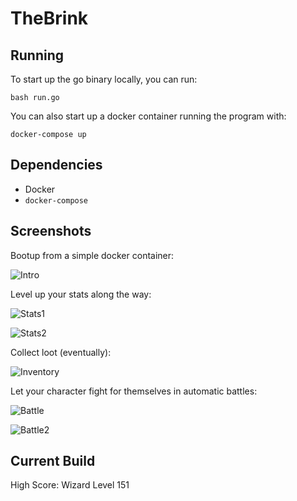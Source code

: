 # TheBrink

## Running
To start up the go binary locally, you can run:

```shell
bash run.go
```

You can also start up a docker container running the program with:

```shell
docker-compose up
```

## Dependencies
- Docker
- `docker-compose`

## Screenshots
Bootup from a simple docker container:

![Intro](https://github.com/AlexMapley/the_brink/blob/master/assets/screenshots/intro.png)

Level up your stats along the way:

![Stats1](https://github.com/AlexMapley/the_brink/blob/master/assets/screenshots/stats1.png)

![Stats2](https://github.com/AlexMapley/the_brink/blob/master/assets/screenshots/stats2.png)

Collect loot (eventually):

![Inventory](https://github.com/AlexMapley/the_brink/blob/master/assets/screenshots/inventory.png)

Let your character fight for themselves in automatic battles:

![Battle](https://github.com/AlexMapley/the_brink/blob/master/assets/screenshots/battle.png)

![Battle2](https://github.com/AlexMapley/the_brink/blob/master/assets/screenshots/battle2.png)

## Current Build
High Score: Wizard Level 151